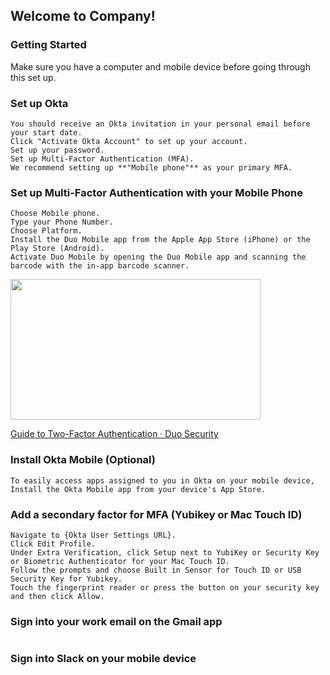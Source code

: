 ## Welcome to Company!

### Getting Started
Make sure you have a computer and mobile device before going through this set up.

### Set up Okta
```
You should receive an Okta invitation in your personal email before your start date. 
Click "Activate Okta Account" to set up your account. 
Set up your password.  
Set up Multi-Factor Authentication (MFA).
We recommend setting up **"Mobile phone"** as your primary MFA.
```

### Set up Multi-Factor Authentication with your Mobile Phone
```
Choose Mobile phone.
Type your Phone Number.
Choose Platform.
Install the Duo Mobile app from the Apple App Store (iPhone) or the Play Store (Android).
Activate Duo Mobile by opening the Duo Mobile app and scanning the barcode with the in-app barcode scanner.
```
<p><a href="https://guide.duo.com/enrollment?wvideo=d6kzpc5ojl"><img src="https://embed-fastly.wistia.com/deliveries/526c02cd75cde05326fa327e5b700a7ab9214ec9.jpg?image_play_button_size=2x&amp;image_crop_resized=960x540&amp;image_play_button=1&amp;image_play_button_color=63b246e0" width="400" height="225" style="width: 400px; height: 225px;"></a></p><p><a href="https://guide.duo.com/enrollment?wvideo=d6kzpc5ojl">Guide to Two-Factor Authentication · Duo Security</a></p>

### Install Okta Mobile (Optional)
```
To easily access apps assigned to you in Okta on your mobile device,
Install the Okta Mobile app from your device's App Store.
```


### Add a secondary factor for MFA (Yubikey or Mac Touch ID)
```
Navigate to {Okta User Settings URL}.
Click Edit Profile.
Under Extra Verification, click Setup next to YubiKey or Security Key or Biometric Authenticator for your Mac Touch ID.
Follow the prompts and choose Built in Sensor for Touch ID or USB Security Key for Yubikey.
Touch the fingerprint reader or press the button on your security key and then click Allow.
```


### Sign into your work email on the Gmail app
```

```

### Sign into Slack on your mobile device
```

```